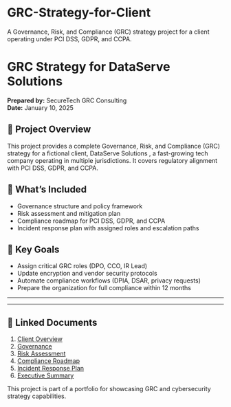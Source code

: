 # GRC-Strategy-for-Client
A Governance, Risk, and Compliance (GRC) strategy project for a client operating under PCI DSS, GDPR, and CCPA.

# GRC Strategy for DataServe Solutions

**Prepared by:** SecureTech GRC Consulting  
**Date:** January 10, 2025

## 🧭 Project Overview

This project provides a complete Governance, Risk, and Compliance (GRC) strategy for a fictional client, DataServe Solutions , a fast-growing tech company operating in multiple jurisdictions. It covers regulatory alignment with PCI DSS, GDPR, and CCPA.

## 📂 What’s Included

- Governance structure and policy framework  
- Risk assessment and mitigation plan  
- Compliance roadmap for PCI DSS, GDPR, and CCPA  
- Incident response plan with assigned roles and escalation paths  

## 📌 Key Goals

- Assign critical GRC roles (DPO, CCO, IR Lead)  
- Update encryption and vendor security protocols  
- Automate compliance workflows (DPIA, DSAR, privacy requests)  
- Prepare the organization for full compliance within 12 months  

---
---

## 📄 Linked Documents

1. [Client Overview](https://www.canva.com/design/DAGYuVZOy9w/3fVKaVXsEfUHjQd1-SAHGA/view?utm_content=DAGYuVZOy9w&utm_campaign=designshare&utm_medium=link&utm_source=editor)
2. [Governance](docs/governance_policies.md)
3. [Risk Assessment](docs/risk_assessment.md)
4. [Compliance Roadmap](docs/compliance_roadmap.md)
5. [Incident Response Plan](docs/incident_response_plan.md)
6. [Executive Summary](docs/executive_summary.md)

This project is part of a portfolio for showcasing GRC and cybersecurity strategy capabilities.

